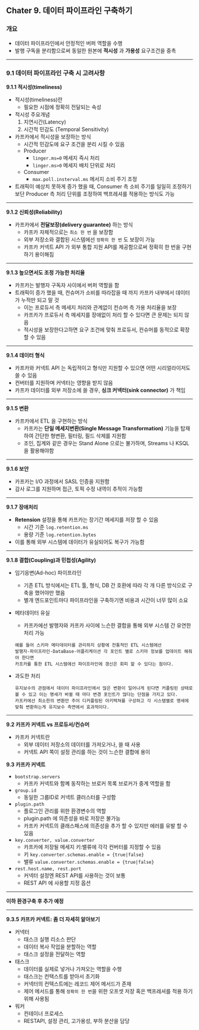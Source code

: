 ## Chater 9. 데이터 파이프라인 구축하기

### 개요

* 데이터 파이프라인에서 안정적인 버퍼 역할을 수행
* 발행 구독을 분리함으로써 동일한 원본에 **적시성** 과 **가용성** 요구조건을 중촉

---
### **9.1 데이터 파이프라인 구축 시 고려사항**
**9.1.1 적시성(timeliness)**
- 적시성(timeliness)란
    - 필요한 시점에 정확히 전달되는 속성
- 적시성 주요개념
    1. 지연시간(Latency)
    2. 시간적 민감도 (Temporal Sensitivity)
- 카프카에서 적시성을 보장하는 방식
    - 시간적 민감도에 요구 조건을 분리 시킬 수 있음
    - Producer
        - `linger.ms=0` 메세지 즉시 처리
        - `linger.ms>0` 메세지 배치 단위로 처리
    - Consumer
        - `max.poll.insterval.ms` 메서지 소비 주기 조정
- 트래픽이 예상치 못하게 증가 했을 때, Consumer 측 소비 주기를 일일히 조정하기보단 Producer 측 처리 단위를 조정하여 백프레셔를 적용하는 방식도 가능
---
**9.1.2 신뢰성(Reliability)**
- 카프카에서 **전달보장(delivery guarantee)** 하는 방식
    - 카프카 자체적으로는 `최소 한 번` 을 보장함
    - 외부 저장소와 결합된 시스템에선 `정확히 한 번` 도 보장이 가능
    - 카프카 커넥트 API 가 외부 통합 지원 API를 제공함으로써 정확히 한 번을 구현하기 용이해짐
---
**9.1.3 높으면서도 조정 가능한 처리율**
- 카프카는 발행자 구독자 사이에서 버퍼 역할을 함
- 트래픽이 증가 했을 때, 컨슈머가 소비를 따라잡을 때 까지 카프카 내부에서 데이터가 누적만 되고 말 것
    - 이는 프로듀서 측 메세지 처리와 관계없이 컨슈머 측 가용 처리율을 보장
    - 카프카가 프로듀서 측 메세지를 장애없이 처리 할 수 있다면 큰 문제는 되지 않음
    - 적시성을 보장한다고하면 요구 조건에 맞춰 프로듀서, 컨슈머를 동적으로 확장 할 수 있음
---
**9.1.4 데이터 형식**
- 카프카와 커넥트 API 는 독립적이고 형식만 지원할 수 있으면 어떤 시리얼라이저도 쓸 수 있음
- 컨버터를 지원하며 커넥터는 영향을 받지 않음
- 카프카 데이터를 외부 저장소에 쓸 경우, **싱크 커넥터(sink connector)** 가 책임
---
**9.1.5 변환**
- 카프카에서 ETL 을 구현하는 방식
    - 카프카는 **단일 메세지변환(Single Message Transformation)** 기능을 탑재하여 간단한 형변환, 필터링, 필드 삭제를 지원함
    - 조인, 집계와 같은 경우는 Stand Alone 으로는 불가하며, Streams 나 KSQL을 활용해야함
---
**9.1.6 보안**
- 카프카는 I/O 과정에서 SASL 인증을 지원함
- 감사 로그를 지원하며 접근, 토픽 수정 내역이 추적이 가능함
---
**9.1.7 장애처리**
- **Retension** 설정을 통해 카프카는 장기간 메세지를 저장 할 수 있음
    - 시간 기준 `log.retention.ms`
    - 용량 기준 `log.retention.bytes` 
- 이를 통해 외부 시스템에 데이터가 유실되어도 복구가 가능함
---
**9.1.8 결합(Coupling)과 민첩성(Agility)**
- 임기응변(Ad-hoc) 파이프라인
    - 기존 ETL 방식에서는 ETL 툴, 형식, DB 간 호환에 따라 각 개 다른 방식으로 구축을 했어야만 했음
    - 별개 엔드포인트마다 파이프라인을 구축하기엔 비용과 시간이 너무 많이 소요
    
- 메타데이터 유실
    - 카프카에선 발행자와 카프카 사이에 느슨한 결합을 통해 외부 시스템 간 유연한 처리 가능
    ``` 
    예를 들어 스키마 메타데이터를 관리하지 상황에 전통적인 ETL 시스템에선 
    발행자-파이프라인-DataBase-어플리케이션 각 포인트 별로 스키마 정보를 업데이트 해줘야 한다면
    카프카를 통한 ETL 시스템에선 파이프라인에 갱신은 회피 할 수 있다는 점이다.
    ```
- 과도한 처리
    ```
    유지보수의 관점에서 데이터 파이프라인에서 많은 변환이 일어나게 된다면 커플링된 상태로 볼 수 있고 이는 명세가 바뀔 때 마다 변경 포인트가 많다는 단점을 가지고 있다.
    카프카에선 최소한의 변환만 주어 디커플링된 아키텍쳐를 구성하고 각 시스템별로 명세에 맞춰 변환하는게 유지보수 측면에서 효과적이다.
    ```
---
**9.2 카프카 커넥트 vs 프로듀서/컨슈머**

- 카프카 커넥트란
    - 외부 데이터 저장소의 데이터를 가져오거나, 쓸 때 사용
    - 커넥트 API 쪽이 설정 관리를 하는 것이 느슨한 결합에 용이

**9.3 카프카 커넥트**

- `bootstrap.servers`
    - 카프카 커넥트와 함꼐 동작하는 브로커 목록 브로커가 중계 역할을 함
- `group.id`
    - 동일한 그룹ID로 커넥트 클러스터를 구성함
- `plugin.path`
    - 플로그인 관리를 위한 환경변수의 역할
    - plugin.path 에 의존성을 바로 저장은 불가능
    - 카프카 커넥트의 클래스패스에 의존성을 추가 할 수 있지만 에러를 유발 할 수 있음
- `key.converter, value.converter`
    - 카프카에 저장될 메세지 키:밸류에 각각 컨버터를 지정할 수 있음
    - 키 `key.converter.schemas.enable = {true|false}`
    - 밸류 `value.converter.schemas.enable = {true|false}`
- `rest.host.name, rest.port`
    - 커넥터 설정엔 REST API를 사용하는 것이 보통
    - REST API 에 사용할 지정 옵션

---
**이하 환경구축 후 추가 예정**

---
**9.3.5 카프카 커넥트: 좀 더 자세히 알아보기**
- 커넥터
    - 태스크 실행 리소스 판단
    - 데이터 복사 작업을 분할하는 역할
    - 태스크 설정을 전달하는 역할
- 태스크 
    - 데이터를 실제로 넣거나 가져오는 역할을 수행
    - 태스크는 컨택스트를 받아서 초기화
    - 커넥터의 컨텍스트에는 레코드 제어 메서드가 존재 
    - 제어 메서드를 통해 `정확히 한 번`을 위한 오프셋 저장 혹은 백프레셔를 적용 하기 위해 사용됨
- 워커
    - 컨테이너 프로세스
    - RESTAPI, 설정 관리, 고가용성, 부하 분산을 담당
